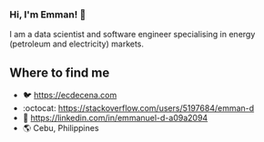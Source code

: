### Hi, I'm Emman! 👋

<p>I am a data scientist and software engineer specialising in energy (petroleum and electricity) markets.  

Where to find me
----------------

- :bird: https://ecdecena.com
- :octocat: https://stackoverflow.com/users/5197684/emman-d
- :mega: https://linkedin.com/in/emmanuel-d-a09a2094
- :earth_americas: Cebu, Philippines
